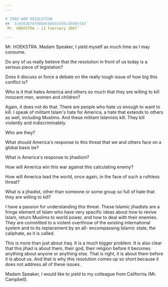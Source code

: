```yaml
---
---

# IRAQ WAR RESOLUTION
## `1c6563b74f00ddc0bb5cb56c4560c543`
`Mr. HOEKSTRA — 13 February 2007`

---
```



Mr. HOEKSTRA. Madam Speaker, I yield myself as much time as I may 
consume.

Do any of us really believe that the resolution in front of us today 
is a serious piece of legislation?

Does it discuss or force a debate on the really tough issue of how 
big this conflict is?

Who is it that hates America and others so much that they are willing 
to kill innocent men, women and children?

Again, it does not do that. There are people who hate us enough to 
want to kill. I speak of militant Islam's hate for America, a hate that 
extends to others as well, including Muslims. And these militant 
Islamists kill. They kill violently and indiscriminately.

Who are they?

What should America's response to this threat that we and others face 
on a global basis be?

What is America's response to jihadism?

How will America win this war against this calculating enemy?

How will America lead the world, once again, in the face of such a 
ruthless threat?

What is a jihadist, other than someone or some group so full of hate 
that they are willing to kill?



I have a passion for understanding this threat. These Islamic 
jihadists are a fringe element of Islam who have very specific ideas 
about how to revive Islam, return Muslims to world power, and how to 
deal with their enemies. They are committed to a violent overthrow of 
the existing international system and to its replacement by an all-
encompassing Islamic state, the caliphate, as it is called.

This is more than just about Iraq. It is a much bigger problem. It is 
also clear that this jihad is about them, their god, their religion 
before it becomes anything about anyone or anything else. That is 
right, it is about them before it is about us. And that is why this 
resolution comes up so short because it does not address all of these 
issues.

Madam Speaker, I would like to yield to my colleague from California 
(Mr. Campbell).